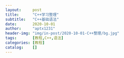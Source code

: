 ```yaml
---
layout:     post
title:      "C++学习整理"
subtitle:   "C++基础语法"
date:       2020-10-01
author:     "aptx1231"
header-img: "img/in-post/2020-10-01-C++整理/bg.jpg"
tags:       [教程,C++,语法]
categories: [教程]
catalog:    []
---
```

